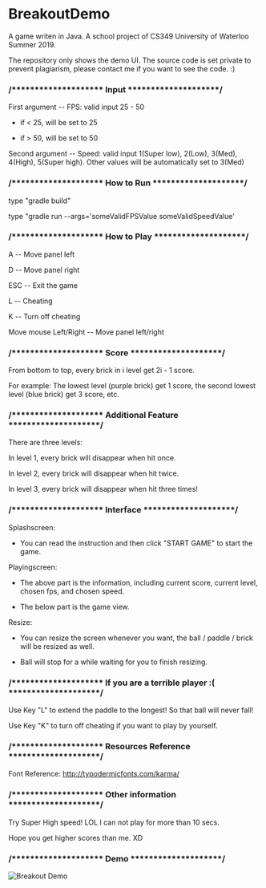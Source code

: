 # BreakoutDemo

A game writen in Java. A school project of CS349 University of Waterloo Summer 2019.

The repository only shows the demo UI. The source code is set private to prevent plagiarism, please contact me if you want to see the code. :)

### /******************** Input ********************/

First argument -- FPS: valid input 25 - 50

- if < 25, will be set to 25
   
- if > 50, will be set to 50

Second argument -- Speed: valid input 1(Super low), 2(Low), 3(Med), 4(High), 5(Super high). Other values will be automatically set to 3(Med)


### /******************** How to Run ********************/

type "gradle build"<br/>

type "gradle run --args='someValidFPSValue someValidSpeedValue'


### /******************** How to Play ********************/

A -- Move panel left

D -- Move panel right

ESC -- Exit the game

L -- Cheating

K -- Turn off cheating

Move mouse Left/Right -- Move panel left/right


### /******************** Score ********************/

From bottom to top, every brick in i level get 2i - 1 score.

For example: The lowest level (purple brick) get 1 score, the second lowest level (blue brick) get 3 score, etc.


### /******************** Additional Feature ********************/

There are three levels:

In level 1, every brick will disappear when hit once.

In level 2, every brick will disappear when hit twice.

In level 3, every brick will disappear when hit three times!



### /******************** Interface ********************/

Splashscreen:

- You can read the instruction and then click "START GAME" to start the game.
  
Playingscreen:

- The above part is the information, including current score, current level, chosen fps, and chosen speed.
  
- The below part is the game view.
  
Resize:

- You can resize the screen whenever you want, the ball / paddle / brick will be resized as well.
  
- Ball will stop for a while waiting for you to finish resizing.


### /******************** If you are a terrible player :( ********************/

Use Key "L" to extend the paddle to the longest! So that ball will never fall!

Use Key "K" to turn off cheating if you want to play by yourself.


### /******************** Resources Reference ********************/

Font Reference: http://typodermicfonts.com/karma/


### /******************** Other information ********************/

Try Super High speed! LOL I can not play for more than 10 secs.

Hope you get higher scores than me. XD


### /******************** Demo ********************/

![Breakout Demo](demo.gif)

